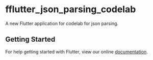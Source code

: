 # fflutter_json_parsing_codelab

A new Flutter application for codelab for json parsing.

## Getting Started

For help getting started with Flutter, view our online
[documentation](https://flutter.io/).
